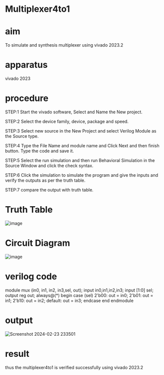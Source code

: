 # Multiplexer4to1
# aim
To simulate and synthesis multiplexer using vivado 2023.2

# apparatus
vivado 2023

# procedure
STEP:1 Start the vivado software, Select and Name the New project.

STEP:2 Select the device family, device, package and speed.

STEP:3 Select new source in the New Project and select Verilog Module as the Source type.

STEP:4 Type the File Name and module name and Click Next and then finish button. Type the code and save it.

STEP:5 Select the run simulation and then run Behavioral Simulation in the Source Window and click the check syntax.

STEP:6 Click the simulation to simulate the program and give the inputs and verify the outputs as per the truth table.

STEP:7 compare the output with truth table.

# Truth Table
![image](https://github.com/RESMIRNAIR/Multiplexer4to1/assets/154305926/f1dac9e1-e938-4072-bfa9-c17a0a54b7c7)
# Circuit Diagram
![image](https://github.com/RESMIRNAIR/Multiplexer4to1/assets/154305926/f8ea8610-f6fc-4de3-a68a-5a9a4cfcd673)

# verilog code
module mux (in0, in1, in2, in3,sel, out);
input in0,in1,in2,in3;
input [1:0] sel;
output reg out;
always@(*)
begin
case (sel)
2'b00: out = in0;
2'b01: out = in1;
2'b10: out = in2;
default: out = in3;
endcase
end
endmodule

# output
![Screenshot 2024-02-23 233501](https://github.com/lathika024/Multiplexer4to1/assets/165888553/4c76df34-d463-409f-ab4c-d2296672162a)


# result
thus the multiplexer4to1 is verified successfully using vivado 2023.2

